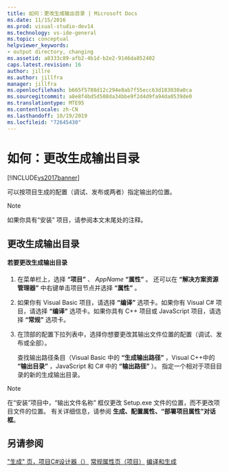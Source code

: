 ```yaml
---
title: 如何：更改生成输出目录 | Microsoft Docs
ms.date: 11/15/2016
ms.prod: visual-studio-dev14
ms.technology: vs-ide-general
ms.topic: conceptual
helpviewer_keywords:
- output directory, changing
ms.assetid: a8333c89-afb2-4b1d-b2e2-9146da852402
caps.latest.revision: 16
author: jillre
ms.author: jillfra
manager: jillfra
ms.openlocfilehash: b665f5788d12c294e8ab7f55ecc63d183030a0ca
ms.sourcegitcommit: a8e8f4bd5d508da34bbe9f2d4d9fa94da0539de0
ms.translationtype: MTE95
ms.contentlocale: zh-CN
ms.lasthandoff: 10/19/2019
ms.locfileid: "72645430"
---
```

# <a name="how-to-change-the-build-output-directory"></a>如何：更改生成输出目录
[!INCLUDE[vs2017banner](../includes/vs2017banner.md)]

可以按项目生成的配置（调试、发布或两者）指定输出的位置。

> [!NOTE]
> 如果你具有“安装”  项目，请参阅本文末尾处的注释。

## <a name="changing-the-build-output-directory"></a>更改生成输出目录

#### <a name="to-change-the-build-output-directory"></a>若要更改生成输出目录

1. 在菜单栏上，选择 **“项目”** 、 *AppName* **“属性”** 。 还可以在 **“解决方案资源管理器”** 中右键单击项目节点并选择 **“属性”** 。

2. 如果你有 Visual Basic 项目，请选择 **“编译”** 选项卡。如果你有 Visual C# 项目，请选择 **“编译”** 选项卡。如果你具有 C++ 项目或 JavaScript 项目，请选择 **“常规”** 选项卡。

3. 在顶部的配置下拉列表中，选择你想要更改其输出文件位置的配置（调试、发布或全部）。

     查找输出路径条目（Visual Basic 中的 **“生成输出路径”** ，Visual C++中的 **“输出目录”** ，JavaScript 和 C# 中的 **“输出路径”** ）。 指定一个相对于项目目录的新的生成输出目录。

> [!NOTE]
> 在“安装”项目中，“输出文件名称”  框仅更改 Setup.exe 文件的位置，而不更改项目文件的位置。 有关详细信息，请参阅 **生成、配置属性、“部署项目属性”对话框**。

## <a name="see-also"></a>另请参阅
 ["生成" 页，项目C#设计器（）](../ide/reference/build-page-project-designer-csharp.md) [常规属性页（项目）](https://msdn.microsoft.com/library/593b383c-cd0f-4dcd-ad65-9ec9b4b19c45) [编译和生成](../ide/compiling-and-building-in-visual-studio.md)
